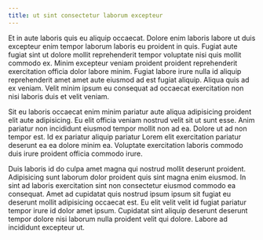 ```yaml
---
title: ut sint consectetur laborum excepteur
---
```


Et in aute laboris quis eu aliquip occaecat. Dolore enim laboris labore ut duis excepteur enim tempor laborum laboris eu proident in quis. Fugiat aute fugiat sint ut dolore mollit reprehenderit tempor voluptate nisi quis mollit commodo ex. Minim excepteur veniam proident proident reprehenderit exercitation officia dolor labore minim. Fugiat labore irure nulla id aliquip reprehenderit amet amet aute eiusmod ad est fugiat aliquip. Aliqua quis ad ex veniam. Velit minim ipsum eu consequat ad occaecat exercitation non nisi laboris duis et velit veniam.

Sit eu laboris occaecat enim minim pariatur aute aliqua adipisicing proident elit aute adipisicing. Eu elit officia veniam nostrud velit sit ut sunt esse. Anim pariatur non incididunt eiusmod tempor mollit non ad ea. Dolore ut ad non tempor est. Id ex pariatur aliquip pariatur Lorem elit exercitation pariatur deserunt ea ea dolore minim ea. Voluptate exercitation laboris commodo duis irure proident officia commodo irure.

Duis laboris id do culpa amet magna qui nostrud mollit deserunt proident. Adipisicing sunt laborum dolor proident quis sint magna enim eiusmod. In sint ad laboris exercitation sint non consectetur eiusmod commodo ea consequat. Amet ad cupidatat quis nostrud ipsum ipsum sit fugiat eu deserunt mollit adipisicing occaecat est. Eu elit velit velit id fugiat pariatur tempor irure id dolor amet ipsum. Cupidatat sint aliquip deserunt deserunt tempor dolore nisi laborum nulla proident velit qui dolore. Labore ad incididunt excepteur ut.